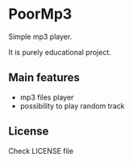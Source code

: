 # PoorMp3

Simple mp3 player.

It is purely educational project.

## Main features

- mp3 files player
- possibility to play random track

## License

Check LICENSE file
